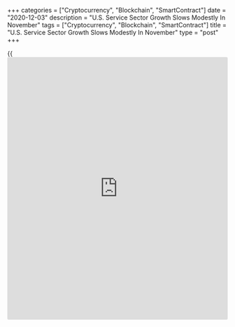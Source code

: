 +++
categories = ["Cryptocurrency", "Blockchain", "SmartContract"]
date = "2020-12-03"
description = "U.S. Service Sector Growth Slows Modestly In November"
tags = ["Cryptocurrency", "Blockchain", "SmartContract"]
title = "U.S. Service Sector Growth Slows Modestly In November"
type = "post"
+++

{{<iframe id="large-banner" src="https://www.bounty.group/#slide=1.0" width="100%" height="600" scrolling="no" style="border: 0px solid rgb(216, 221, 230); border-radius: 3px;">}}

A slight pullback in the rate of growth in U.S. service sector activity
continued in the month of November, according to a report released by
the Institute for Supply Management on Thursday.

The ISM said its services PMI edged down to 55.9 in November after
dipping to 56.6 in October, although a reading above 50 still indicates
growth. Economists had expected the index to slip to 56.0.

"Respondents' comments are mixed about [business][1] conditions and the
economy," said Anthony Nieves, Chair of the ISM Services Business Survey
Committee.

He added, "Most companies are cautious as they navigate operations amid
the pandemic and the aftermath of the U.S. presidential election."

The modest decrease by the headline index came as the business activity
index slid to 58.0 in November from 61.2 in October. The new orders
index also fell to 57.2 from 58.8.

On the other hand, the ISM said the employment index rose to 51.5 in
November from 50.1 in October, indicating the third consecutive month of
job growth in the service sector.

The report said the prices index also climbed to 66.1 in November in
63.9 in October, suggesting a faster rate of price growth compared to
the previous month.

"Looking ahead, we expect the services recovery to continue cooling in
the months to come," Oren Klachkin, Lead U.S. Economist at Oxford
Economics.

He added, "While the recent string of positive vaccine [news](https://www.letsplayfx.com/blog/forex-news-website/) is
encouraging, services, particularly consumer-facing firms, will not be
on a stable footing until broad swathes of the population are immunized
and the [health][2] crisis is fully over."

The ISM released a separate report on Tuesday showing the pace of growth
in U.S. manufacturing activity slowed by more than expected in the month
of November.

The manufacturing PMI dropped to 57.5 in November from 59.3 in October,
while economists had expected the index to dip to 58.0.

For comments and feedback [contact](https://www.playgroundfx.com/contact/): editorial@rtt[news](https://www.letsplayfx.com/blog/forex-news-website/).com

[Economic News][3]

 **What parts of the world are seeing the best (and worst) economic
performances lately? Click[here][4] to check out our [Econ Scorecard][4]
and find out! See up-to-the-moment [ranking](https://www.playgroundfx.com/blog/crypto-exchange-ranking/)s for the best and worst
performers in [GDP][5], [unemployment rate][6], [inflation][7] and much
more.**

   1. www.rtt[news](https://www.letsplayfx.com/blog/forex-news-website/).com/Content/Business.aspx
   2. www.rtt[news](https://www.letsplayfx.com/blog/forex-news-website/).com/Content/Health.aspx
   3. www.rtt[news](https://www.letsplayfx.com/blog/forex-news-website/).com/Content/EconomicNews.aspx
   4. www.rtt[news](https://www.letsplayfx.com/blog/forex-news-website/).com/economic-scorecard/world-rank/unemployment-rate/highest-performance.aspx
   5. www.rtt[news](https://www.letsplayfx.com/blog/forex-news-website/).com/economic-scorecard/world-rank/GDP/highest-performance.aspx
   6. www.rtt[news](https://www.letsplayfx.com/blog/forex-news-website/).com/economic-scorecard/world-rank/unemployment-rate/lowest-performance.aspx
   7. www.rtt[news](https://www.letsplayfx.com/blog/forex-news-website/).com/economic-scorecard/world-rank/CPI/highest-performance.aspx